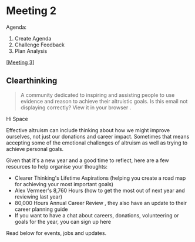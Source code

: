 # Meeting 2

Agenda:
1. Create Agenda
2. Challenge Feedback
3. Plan Analysis




[[Meeting 3]]












## Clearthinking

> A community dedicated to inspiring and assisting people to use evidence and reason to achieve their altruistic goals.
Is this email not displaying correctly?
View it in your browser . 


Hi Space 

Effective altruism can include thinking about how we might improve ourselves, not just our donations and career impact. Sometimes that means accepting some of the emotional challenges of altruism as well as trying to achieve personal goals.

Given that it's a new year and a good time to reflect, here are a few resources to help organise your thoughts: 

* Clearer Thinking's Lifetime Aspirations (helping you create a road map for achieving your most important goals)
* Alex Vermeer's 8,760 Hours (how to get the most out of next year and reviewing last year)
* 80,000 Hours Annual Career Review , they also have an update to their career planning guide 
* If you want to have a chat about careers, donations, volunteering or goals for the year, you can sign up here 


Read below for events, jobs and updates.


[//begin]: # "Autogenerated link references for markdown compatibility"
[Meeting 3]: meeting-3 "Meeting 3"
[//end]: # "Autogenerated link references"
